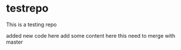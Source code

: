 # testrepo
This is a testing repo

added new code here 
add some content here
this need to merge with master
